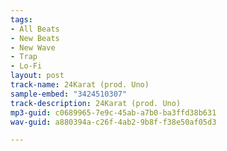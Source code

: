 ```yaml
---
tags:
- All Beats
- New Beats
- New Wave
- Trap
- Lo-Fi
layout: post
track-name: 24Karat (prod. Uno)
sample-embed: "3424510307"
track-description: 24Karat (prod. Uno)
mp3-guid: c0689965-7e9c-45ab-a7b0-ba3ffd38b631
wav-guid: a880394a-c26f-4ab2-9b8f-f38e50af05d3

---
```

